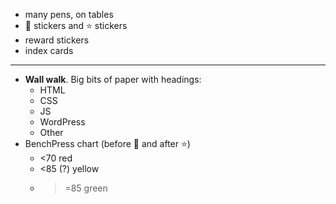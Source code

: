 * many pens, on tables
* :red_circle: stickers and :star: stickers
* reward stickers
* index cards

---

* **Wall walk**. Big bits of paper with headings:
    * HTML
    * CSS
    * JS
    * WordPress
    * Other
* BenchPress chart (before :red_circle: and after :star:)
    * <70 red
    * <85 (?) yellow
    * >=85 green
